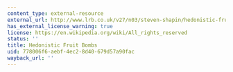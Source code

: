 ```yaml
---
content_type: external-resource
external_url: http://www.lrb.co.uk/v27/n03/steven-shapin/hedonistic-fruit-bombs
has_external_license_warning: true
license: https://en.wikipedia.org/wiki/All_rights_reserved
status: ''
title: Hedonistic Fruit Bombs
uid: 778006f6-aebf-4ec2-8d40-679d57a90fac
wayback_url: ''
---
```

